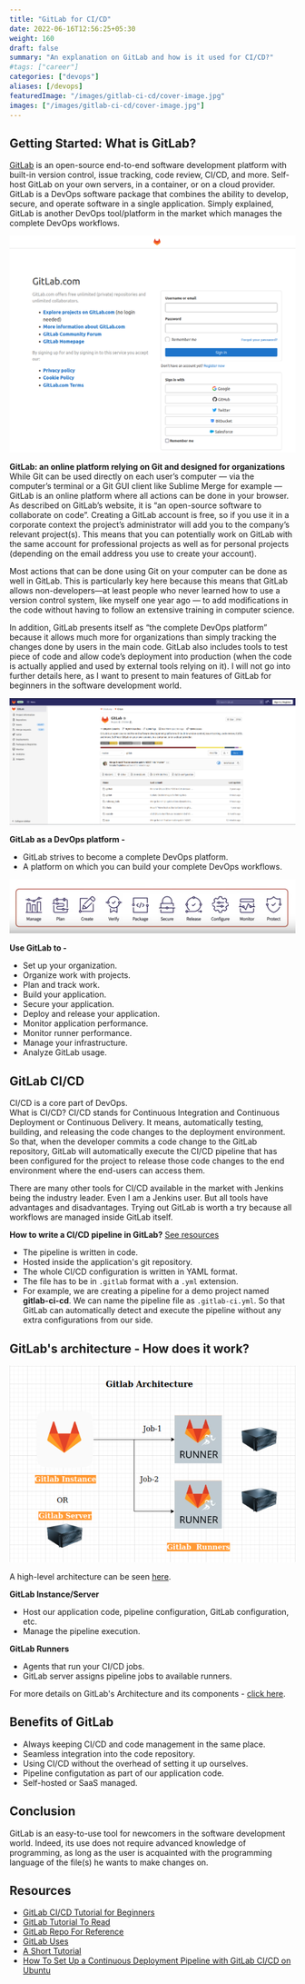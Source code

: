 ```yaml
---
title: "GitLab for CI/CD"
date: 2022-06-16T12:56:25+05:30
weight: 160
draft: false
summary: "An explanation on GitLab and how is it used for CI/CD?"
#tags: ["career"]
categories: ["devops"]
aliases: [/devops]
featuredImage: "/images/gitlab-ci-cd/cover-image.jpg"
images: ["/images/gitlab-ci-cd/cover-image.jpg"]
---
```


## Getting Started: What is GitLab?

[GitLab](https://about.GitLab.com/) is an open-source end-to-end software development platform with built-in version control, issue tracking, code review, CI/CD, and more. Self-host GitLab on your own servers, in a container, or on a cloud provider. GitLab is a DevOps software package that combines the ability to develop, secure, and operate software in a single application. Simply explained, GitLab is another DevOps tool/platform in the market which manages the complete DevOps workflows.

![Gitlab Sign-in page](/images/gitlab-ci-cd/sign-in-pg.png "GitLab Sign-in page")

**GitLab: an online platform relying on Git and designed for organizations**  
While Git can be used directly on each user’s computer — via the computer’s terminal or a Git GUI client like Sublime Merge for example — GitLab is an online platform where all actions can be done in your browser. As described on GitLab’s website, it is “an open-source software to collaborate on code”. Creating a GitLab account is free, so if you use it in a corporate context the project’s administrator will add you to the company’s relevant project(s). This means that you can potentially work on GitLab with the same account for professional projects as well as for personal projects (depending on the email address you use to create your account).

Most actions that can be done using Git on your computer can be done as well in GitLab. This is particularly key here because this means that GitLab allows non-developers—at least people who never learned how to use a version control system, like myself one year ago — to add modifications in the code without having to follow an extensive training in computer science.

In addition, GitLab presents itself as “the complete DevOps platform” because it allows much more for organizations than simply tracking the changes done by users in the main code. GitLab also includes tools to test piece of code and allow code’s deployment into production (when the code is actually applied and used by external tools relying on it). I will not go into further details here, as I want to present to main features of GitLab for beginners in the software development world.

![An overview of the GitLab Project](/images/gitlab-ci-cd/overview.png "An overview of GitLab Project")

**GitLab as a DevOps platform -**

- GitLab strives to become a complete DevOps platform.
- A platform on which you can build your complete DevOps workflows.

![GitLab workflow](/images/gitlab-ci-cd/gitlab.png "GitLab Workflow")

**Use GitLab to -**

- Set up your organization.
- Organize work with projects.
- Plan and track work.
- Build your application.
- Secure your application.
- Deploy and release your application.
- Monitor application performance.
- Monitor runner performance.
- Manage your infrastructure.
- Analyze GitLab usage.

## GitLab CI/CD

CI/CD is a core part of DevOps.  
What is CI/CD? CI/CD stands for Continuous Integration and Continuous Deployment or Continuous Delivery. It means, automatically testing, building, and releasing the code changes to the deployment environment. So that, when the developer commits a code change to the GitLab repository, GitLab will automatically execute the CI/CD pipeline that has been configured for the project to release those code changes to the end environment where the end-users can access them.

There are many other tools for CI/CD available in the market with Jenkins being the industry leader. Even I am a Jenkins user. But all tools have advantages and disadvantages. Trying out GitLab is worth a try because all workflows are managed inside GitLab itself.

**How to write a CI/CD pipeline in GitLab?** [See resources](#resources)

- The pipeline is written in code.
- Hosted inside the application's git repository.
- The whole CI/CD configuration is written in YAML format.
- The file has to be in `.gitlab` format with a `.yml` extension.
- For example, we are creating a pipeline for a demo project named **gitlab-ci-cd**. We can name the pipeline file as `.gitlab-ci.yml`. So that GitLab can automatically detect and execute the pipeline without any extra configurations from our side.

## GitLab's architecture - How does it work?

![GitLab Architecture](/images/gitlab-ci-cd/architecture.png "Architecture diagram of Gitlab")

A high-level architecture can be seen [here](https://docs.gitlab.com/ee/development/img/architecture_simplified_v14_9.png).

**GitLab Instance/Server**

- Host our application code, pipeline configuration, GitLab configuration, etc.
- Manage the pipeline execution.

**GitLab Runners**

- Agents that run your CI/CD jobs.
- GitLab server assigns pipeline jobs to available runners.

For more details on GitLab's Architecture and its components - [click here](https://docs.gitlab.com/ee/development/architecture.html).

## Benefits of GitLab

- Always keeping CI/CD and code management in the same place.
- Seamless integration into the code repository.
- Using CI/CD without the overhead of setting it up ourselves.
- Pipeline configutation as part of our application code.
- Self-hosted or SaaS managed.

## Conclusion

GitLab is an easy-to-use tool for newcomers in the software development world. Indeed, its use does not require advanced knowledge of programming, as long as the user is acquainted with the programming language of the file(s) he wants to make changes on.

## Resources

- [GitLab CI/CD Tutorial for Beginners](https://youtu.be/qP8kir2GUgo)
- [GitLab Tutorial To Read](https://www.tutorialspoint.com/GitLab/index.htm)
- [GitLab Repo For Reference](https://gitlab.com/nanuchi/gitlab-cicd-crash-course)
- [GitLab Uses](https://docs.gitlab.com/ee/user/)
- [A Short Tutorial](https://luong-komorebi.github.io/Short-Gitlab-Tutorial/)
- [How To Set Up a Continuous Deployment Pipeline with GitLab CI/CD on Ubuntu](https://www.digitalocean.com/community/tutorials/how-to-set-up-a-continuous-deployment-pipeline-with-gitlab-ci-cd-on-ubuntu-18-04)

